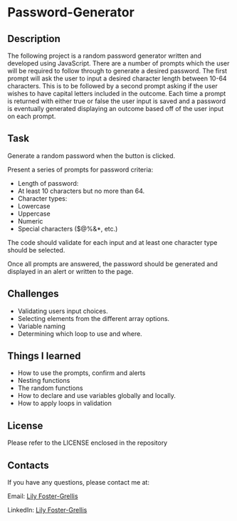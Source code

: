 # Password-Generator

## Description

The following project is a random password generator written and developed using JavaScript. There are a number of prompts which the user will be required to follow through to generate a desired password. The first prompt will ask the user to input a desired character length between 10-64 characters. This is to be followed by a second prompt asking if the user wishes to have capital letters included in the outcome. Each time a prompt is returned with either true or false the user input is saved and a password is eventually generated displaying an outcome based off of the user input on each prompt. 

## Task 

Generate a random password when the button is clicked.

Present a series of prompts for password criteria:

* Length of password:
* At least 10 characters but no more than 64.
* Character types:
* Lowercase
* Uppercase
* Numeric
* Special characters ($@%&*, etc.)

The code should validate for each input and at least one character type should be selected.

Once all prompts are answered, the password should be generated and displayed in an alert or written to the page.

## Challenges

* Validating users input choices. 
* Selecting elements from the different array options.
* Variable naming
* Determining which loop to use and where.

## Things I learned 
* How to use the prompts, confirm and alerts
* Nesting functions
* The random functions
* How to declare and use variables globally and locally.
* How to apply loops in validation

## License 
Please refer to the LICENSE enclosed in the repository

## Contacts

If you have any questions, please contact me at: 

  Email: [ Lily Foster-Grellis](mailto:lilyfostergrellis@gmail.com) 

  LinkedIn: [ Lily Foster-Grellis ](https://linkedin.com/in/goloobab)
